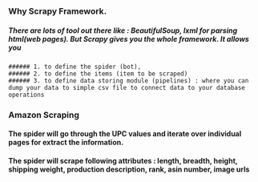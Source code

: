 ### Why Scrapy Framework.

##### There are lots of tool out there like : BeautifulSoup, lxml for parsing html(web pages). But Scrapy gives you the whole framework. It allows you 
	###### 1. to define the spider (bot), 
	###### 2. to define the items (item to be scraped)
	###### 3. to define data storing module (pipelines) : where you can dump your data to simple csv file to connect data to your database operations

### Amazon Scraping

#### The spider will go through the UPC values and iterate over individual pages for extract the information.
#### The spider will scrape following attributes : length, breadth, height, shipping weight, production description, rank, asin number, image urls